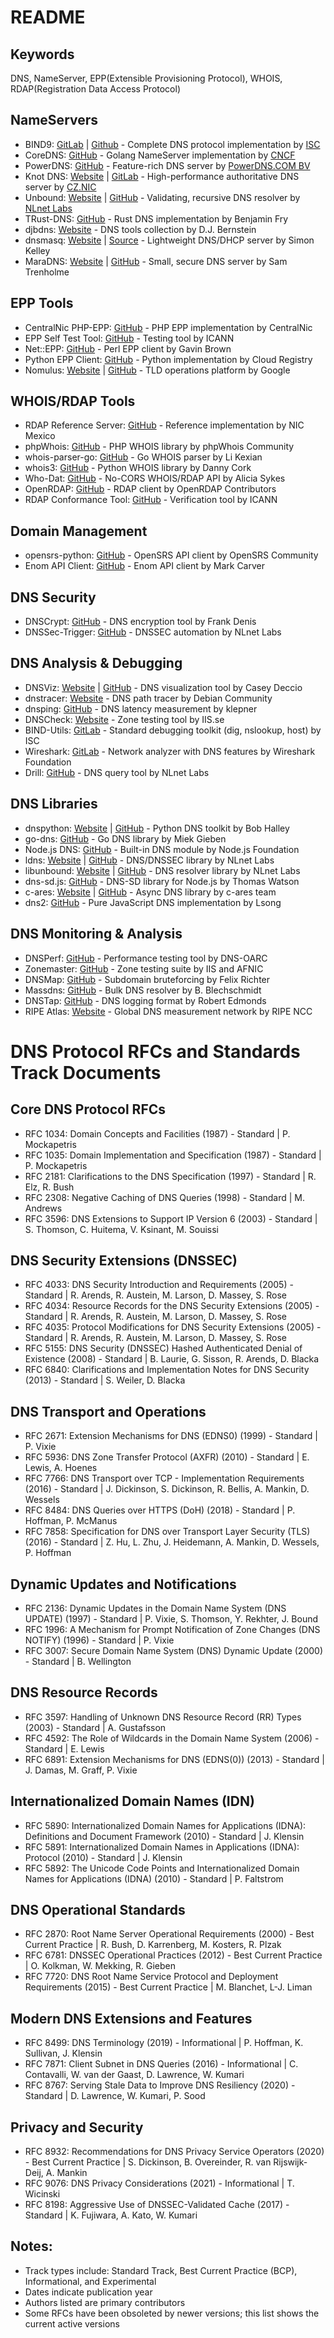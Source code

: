 # README

## Keywords
DNS, NameServer, EPP(Extensible Provisioning Protocol), WHOIS, RDAP(Registration Data Access Protocol)

## NameServers
- BIND9: [GitLab](https://gitlab.isc.org/isc-projects/bind9) | [Github](https://github.com/isc-projects/bind9) - Complete DNS protocol implementation by [ISC](https://www.isc.org/)
- CoreDNS: [GitHub](https://github.com/coredns/coredns) - Golang NameServer implementation by [CNCF](https://www.cncf.io/)
- PowerDNS: [GitHub](https://github.com/PowerDNS/pdns) - Feature-rich DNS server by [PowerDNS.COM BV](https://www.powerdns.com/)
- Knot DNS: [Website](https://www.knot-dns.cz) | [GitLab](https://gitlab.nic.cz/knot/knot-dns) - High-performance authoritative DNS server by [CZ.NIC](https://gitlab.nic.cz/knot/knot-dns)
- Unbound: [Website](https://www.nlnetlabs.nl/projects/unbound/about/) | [GitHub](https://github.com/NLnetLabs/unbound) - Validating, recursive DNS resolver by [NLnet Labs](https://github.com/NLnetLabs)
- TRust-DNS: [GitHub](https://github.com/bluejekyll/trust-dns) - Rust DNS implementation by Benjamin Fry
- djbdns: [Website](https://cr.yp.to/djbdns.html) - DNS tools collection by D.J. Bernstein
- dnsmasq: [Website](http://www.thekelleys.org.uk/dnsmasq/doc.html) | [Source](http://thekelleys.org.uk/git/dnsmasq.git) - Lightweight DNS/DHCP server by Simon Kelley
- MaraDNS: [Website](https://maradns.samiam.org) | [GitHub](https://github.com/samboy/MaraDNS) - Small, secure DNS server by Sam Trenholme

## EPP Tools
- CentralNic PHP-EPP: [GitHub](https://github.com/centralnic/php-epp) - PHP EPP implementation by CentralNic
- EPP Self Test Tool: [GitHub](https://github.com/icann/rst-epp-selftest-tool) - Testing tool by ICANN
- Net::EPP: [GitHub](https://github.com/gbxyz/perl-net-epp) - Perl EPP client by Gavin Brown
- Python EPP Client: [GitHub](https://github.com/cloudregistry/python-epp-client) - Python implementation by Cloud Registry
- Nomulus: [Website](https://nomulus.dev) | [GitHub](https://github.com/google/nomulus) - TLD operations platform by Google

## WHOIS/RDAP Tools
- RDAP Reference Server: [GitHub](https://github.com/NICMx/rdap-server) - Reference implementation by NIC Mexico
- phpWhois: [GitHub](https://github.com/phpWhois/phpWhois) - PHP WHOIS library by phpWhois Community
- whois-parser-go: [GitHub](https://github.com/likexian/whois-parser) - Go WHOIS parser by Li Kexian
- whois3: [GitHub](https://github.com/DannyCork/python-whois) - Python WHOIS library by Danny Cork
- Who-Dat: [GitHub](https://github.com/Lissy93/who-dat) - No-CORS WHOIS/RDAP API by Alicia Sykes
- OpenRDAP: [GitHub](https://github.com/openrdap/openrdap) - RDAP client by OpenRDAP Contributors
- RDAP Conformance Tool: [GitHub](https://github.com/icann/rdap-conformance-tool) - Verification tool by ICANN

## Domain Management
- opensrs-python: [GitHub](https://github.com/opensrs-py/opensrs) - OpenSRS API client by OpenSRS Community
- Enom API Client: [GitHub](https://github.com/markcarver/enom-api) - Enom API client by Mark Carver

## DNS Security
- DNSCrypt: [GitHub](https://github.com/DNSCrypt/dnscrypt-proxy) - DNS encryption tool by Frank Denis
- DNSSec-Trigger: [GitHub](https://github.com/NLnetLabs/dnssec-trigger) - DNSSEC automation by NLnet Labs

## DNS Analysis & Debugging
- DNSViz: [Website](https://dnsviz.net) | [GitHub](https://github.com/dnsviz/dnsviz) - DNS visualization tool by Casey Deccio
- dnstracer: [Website](http://www.mavetju.org/unix/dnstracer.php) - DNS path tracer by Debian Community
- dnsping: [GitHub](https://github.com/klepner/dnsping) - DNS latency measurement by klepner
- DNSCheck: [Website](https://dnscheck.iis.se) - Zone testing tool by IIS.se
- BIND-Utils: [GitLab](https://gitlab.isc.org/isc-projects/bind9) - Standard debugging toolkit (dig, nslookup, host) by ISC
- Wireshark: [GitLab](https://gitlab.com/wireshark/wireshark) - Network analyzer with DNS features by Wireshark Foundation
- Drill: [GitHub](https://github.com/NLnetLabs/ldns) - DNS query tool by NLnet Labs

## DNS Libraries
- dnspython: [Website](https://www.dnspython.org) | [GitHub](https://github.com/rthalley/dnspython) - Python DNS toolkit by Bob Halley
- go-dns: [GitHub](https://github.com/miekg/dns) - Go DNS library by Miek Gieben
- Node.js DNS: [GitHub](https://github.com/nodejs/node) - Built-in DNS module by Node.js Foundation
- ldns: [Website](https://www.nlnetlabs.nl/projects/ldns/) | [GitHub](https://github.com/NLnetLabs/ldns) - DNS/DNSSEC library by NLnet Labs
- libunbound: [Website](https://nlnetlabs.nl/projects/unbound/about/) | [GitHub](https://github.com/NLnetLabs/unbound) - DNS resolver library by NLnet Labs
- dns-sd.js: [GitHub](https://github.com/watson/dns-sd) - DNS-SD library for Node.js by Thomas Watson
- c-ares: [Website](https://c-ares.org/) | [GitHub](https://github.com/c-ares/c-ares) - Async DNS library by c-ares team
- dns2: [GitHub](https://github.com/song940/dns2) - Pure JavaScript DNS implementation by Lsong

## DNS Monitoring & Analysis
- DNSPerf: [GitHub](https://github.com/DNS-OARC/dnsperf) - Performance testing tool by DNS-OARC
- Zonemaster: [GitHub](https://github.com/zonemaster/zonemaster) - Zone testing suite by IIS and AFNIC
- DNSMap: [GitHub](https://github.com/makefu/dnsmap) - Subdomain bruteforcing by Felix Richter
- Massdns: [GitHub](https://github.com/blechschmidt/massdns) - Bulk DNS resolver by B. Blechschmidt
- DNSTap: [GitHub](https://github.com/dnstap/dnstap) - DNS logging format by Robert Edmonds
- RIPE Atlas: [Website](https://atlas.ripe.net/) - Global DNS measurement network by RIPE NCC


# DNS Protocol RFCs and Standards Track Documents

## Core DNS Protocol RFCs
- RFC 1034: Domain Concepts and Facilities (1987) - Standard | P. Mockapetris
- RFC 1035: Domain Implementation and Specification (1987) - Standard | P. Mockapetris
- RFC 2181: Clarifications to the DNS Specification (1997) - Standard | R. Elz, R. Bush
- RFC 2308: Negative Caching of DNS Queries (1998) - Standard | M. Andrews
- RFC 3596: DNS Extensions to Support IP Version 6 (2003) - Standard | S. Thomson, C. Huitema, V. Ksinant, M. Souissi

## DNS Security Extensions (DNSSEC)
- RFC 4033: DNS Security Introduction and Requirements (2005) - Standard | R. Arends, R. Austein, M. Larson, D. Massey, S. Rose
- RFC 4034: Resource Records for the DNS Security Extensions (2005) - Standard | R. Arends, R. Austein, M. Larson, D. Massey, S. Rose
- RFC 4035: Protocol Modifications for DNS Security Extensions (2005) - Standard | R. Arends, R. Austein, M. Larson, D. Massey, S. Rose
- RFC 5155: DNS Security (DNSSEC) Hashed Authenticated Denial of Existence (2008) - Standard | B. Laurie, G. Sisson, R. Arends, D. Blacka
- RFC 6840: Clarifications and Implementation Notes for DNS Security (2013) - Standard | S. Weiler, D. Blacka

## DNS Transport and Operations
- RFC 2671: Extension Mechanisms for DNS (EDNS0) (1999) - Standard | P. Vixie
- RFC 5936: DNS Zone Transfer Protocol (AXFR) (2010) - Standard | E. Lewis, A. Hoenes
- RFC 7766: DNS Transport over TCP - Implementation Requirements (2016) - Standard | J. Dickinson, S. Dickinson, R. Bellis, A. Mankin, D. Wessels
- RFC 8484: DNS Queries over HTTPS (DoH) (2018) - Standard | P. Hoffman, P. McManus
- RFC 7858: Specification for DNS over Transport Layer Security (TLS) (2016) - Standard | Z. Hu, L. Zhu, J. Heidemann, A. Mankin, D. Wessels, P. Hoffman

## Dynamic Updates and Notifications
- RFC 2136: Dynamic Updates in the Domain Name System (DNS UPDATE) (1997) - Standard | P. Vixie, S. Thomson, Y. Rekhter, J. Bound
- RFC 1996: A Mechanism for Prompt Notification of Zone Changes (DNS NOTIFY) (1996) - Standard | P. Vixie
- RFC 3007: Secure Domain Name System (DNS) Dynamic Update (2000) - Standard | B. Wellington

## DNS Resource Records
- RFC 3597: Handling of Unknown DNS Resource Record (RR) Types (2003) - Standard | A. Gustafsson
- RFC 4592: The Role of Wildcards in the Domain Name System (2006) - Standard | E. Lewis
- RFC 6891: Extension Mechanisms for DNS (EDNS(0)) (2013) - Standard | J. Damas, M. Graff, P. Vixie

## Internationalized Domain Names (IDN)
- RFC 5890: Internationalized Domain Names for Applications (IDNA): Definitions and Document Framework (2010) - Standard | J. Klensin
- RFC 5891: Internationalized Domain Names in Applications (IDNA): Protocol (2010) - Standard | J. Klensin
- RFC 5892: The Unicode Code Points and Internationalized Domain Names for Applications (IDNA) (2010) - Standard | P. Faltstrom

## DNS Operational Standards
- RFC 2870: Root Name Server Operational Requirements (2000) - Best Current Practice | R. Bush, D. Karrenberg, M. Kosters, R. Plzak
- RFC 6781: DNSSEC Operational Practices (2012) - Best Current Practice | O. Kolkman, W. Mekking, R. Gieben
- RFC 7720: DNS Root Name Service Protocol and Deployment Requirements (2015) - Best Current Practice | M. Blanchet, L-J. Liman

## Modern DNS Extensions and Features
- RFC 8499: DNS Terminology (2019) - Informational | P. Hoffman, K. Sullivan, J. Klensin
- RFC 7871: Client Subnet in DNS Queries (2016) - Informational | C. Contavalli, W. van der Gaast, D. Lawrence, W. Kumari
- RFC 8767: Serving Stale Data to Improve DNS Resiliency (2020) - Standard | D. Lawrence, W. Kumari, P. Sood

## Privacy and Security
- RFC 8932: Recommendations for DNS Privacy Service Operators (2020) - Best Current Practice | S. Dickinson, B. Overeinder, R. van Rijswijk-Deij, A. Mankin
- RFC 9076: DNS Privacy Considerations (2021) - Informational | T. Wicinski
- RFC 8198: Aggressive Use of DNSSEC-Validated Cache (2017) - Standard | K. Fujiwara, A. Kato, W. Kumari

## Notes:
- Track types include: Standard Track, Best Current Practice (BCP), Informational, and Experimental
- Dates indicate publication year
- Authors listed are primary contributors
- Some RFCs have been obsoleted by newer versions; this list shows the current active versions
